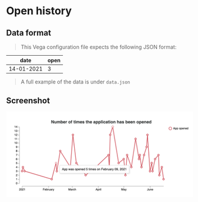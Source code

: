 # Open history
## Data format
> This Vega configuration file expects the following JSON format:

| date | open | 
|---|---|
| 14-01-2021 | 3 |   

> A full example of the data is under `data.json`

## Screenshot
![screenshot](screenshot.png)
